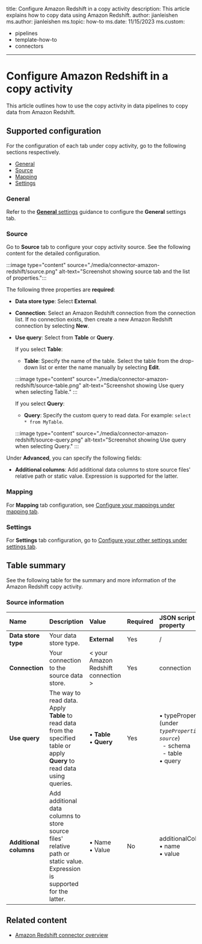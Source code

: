title: Configure Amazon Redshift in a copy activity
description: This article explains how to copy data using Amazon Redshift.
author: jianleishen
ms.author: jianleishen
ms.topic: how-to
ms.date: 11/15/2023
ms.custom: 
  - pipelines
  - template-how-to
  - connectors
---

# Configure Amazon Redshift in a copy activity

This article outlines how to use the copy activity in data pipelines to copy data from Amazon Redshift.


## Supported configuration

For the configuration of each tab under copy activity, go to the following sections respectively.

- [General](#general)  
- [Source](#source)
- [Mapping](#mapping)
- [Settings](#settings)

### General

Refer to the [**General** settings](activity-overview.md#general-settings) guidance to configure the **General** settings tab.

### Source

Go to **Source** tab to configure your copy activity source. See the following content for the detailed configuration.

:::image type="content" source="./media/connector-amazon-redshift/source.png" alt-text="Screenshot showing source tab and the list of properties.":::

The following three properties are **required**:

- **Data store type**: Select **External**.
- **Connection**:  Select an Amazon Redshift connection from the connection list. If no connection exists, then create a new Amazon Redshift connection by selecting **New**.
- **Use query**: Select from **Table** or **Query**.

    If you select **Table**: 

    - **Table**: Specify the name of the table. Select the table from the drop-down list or enter the name manually by selecting **Edit**.
    
    :::image type="content" source="./media/connector-amazon-redshift/source-table.png" alt-text="Screenshot showing Use query when selecting Table." :::

    If you select **Query**:

    - **Query**: Specify the custom query to read data. For example: `select * from MyTable`.

    :::image type="content" source="./media/connector-amazon-redshift/source-query.png" alt-text="Screenshot showing Use query when selecting Query." :::

 
Under **Advanced**, you can specify the following fields:

- **Additional columns**: Add additional data columns to store source files' relative path or static value. Expression is supported for the latter. 

### Mapping

For **Mapping** tab configuration, see [Configure your mappings under mapping tab](copy-data-activity.md#configure-your-mappings-under-mapping-tab). 

### Settings

For **Settings** tab configuration, go to [Configure your other settings under settings tab](copy-data-activity.md#configure-your-other-settings-under-settings-tab).

## Table summary

See the following table for the summary and more information of the Amazon Redshift copy activity.

### Source information

|Name |Description |Value|Required |JSON script property |
|:---|:---|:---|:---|:---|
| **Data store type** | Your data store type. | **External** | Yes | / | 
| **Connection** | Your connection to the source data store. | < your Amazon Redshift connection > | Yes | connection | 
|**Use query** |The way to read data. Apply **Table** to read data from the specified table or apply **Query** to read data using queries.|• **Table** <br>• **Query** |Yes |• typeProperties (under *`typeProperties`* -> *`source`*)<br>&nbsp; - schema<br>&nbsp; - table<br>• query|
| **Additional columns** | Add additional data columns to store source files' relative path or static value. Expression is supported for the latter.| • Name<br>• Value | No | additionalColumns:<br>• name<br>• value |

## Related content

- [Amazon Redshift connector overview](connector-amazon-redshift-overview.md)

